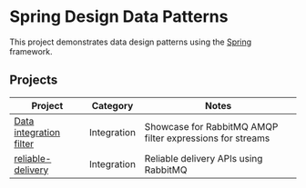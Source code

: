 # Spring Design Data Patterns


This project demonstrates data design patterns using the [Spring](http://spring.io) framework.


## Projects

| Project                                                                  | Category    | Notes                                                     |
|--------------------------------------------------------------------------|-------------|-----------------------------------------------------------|
| [Data integration filter](applications/patterns/integration/filtering)   | Integration | Showcase for RabbitMQ AMQP filter expressions for streams |
| [reliable-delivery](applications/patterns/integration/reliable-delivery) | Integration | Reliable delivery APIs using RabbitMQ                     |
